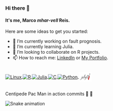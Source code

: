 ### Hi there 👋
#### It's me, Marco *mhar-vell* Reis.
<!--
**mhar-vell/mhar-vell** is a ✨ _special_ ✨ repository because its `README.md` (this file) appears on your GitHub profile.
-->
Here are some ideas to get you started:

- 🔭 I’m currently working on fault prognosis.
- 🌱 I’m currently learning Julia.
- 👯 I’m looking to collaborate on R projects.
- 📫 How to reach me: <a href="https://www.linkedin.com/in/marco-reis-061618/">LinkedIn</a> or <a href="https://mhar-vell.github.io/portfolio/">My Portfolio</a>.

<!-- - 🤔 I’m looking for help with ...
- 💬 Ask me about ...
- 📫 How to reach me: ...
- 😄 Pronouns: ...
- ⚡ Fun fact: ... -->


<div>
  <a href="https://github.com/mhar-vell">
  <!--img height="180em" src="https://github-readme-stats.vercel.app/api?username=mhar-vell&show_icons=true&theme=dracula&include_all_commits=true&count_private=true"/-->
  <!--img height="180em" src="https://github-readme-stats.vercel.app/api/top-langs/?username=mhar-vell&layout=compact&langs_count=7&theme=dracula"/-->
</div>
  
<div style="display: inline_block"><br>
  <img align="center" alt="Linux" height="30" width="40" src="https://cdn.jsdelivr.net/gh/devicons/devicon/icons/linux/linux-original.svg">
  <img align="center" alt="R" height="30" width="40" src="https://cdn.jsdelivr.net/gh/devicons/devicon/icons/r/r-original.svg">
  <img align="center" alt="Julia" height="30" width="40" src="https://cdn.jsdelivr.net/gh/devicons/devicon/icons/julia/julia-original.svg">
  <img align="center" alt="C" height="30" width="40" src="https://cdn.jsdelivr.net/gh/devicons/devicon/icons/c/c-original.svg">
  <!--img align="center" alt="C++" height="30" width="40" src="https://cdn.jsdelivr.net/gh/devicons/devicon/icons/cplusplus/cplusplus-original.svg"-->
  <img align="center" alt="Python" height="30" width="40" src="https://cdn.jsdelivr.net/gh/devicons/devicon/icons/python/python-original.svg">
<!--   <img align="center" alt="Html" height="30" width="40" src="https://cdn.jsdelivr.net/gh/devicons/devicon/icons/html5/html5-original.svg"> -->
  <img align="center" alt="Jekyll" height="30" width="40" src="https://github.com/jekyll/brand/blob/master/jekyll-logo-light-transparent.png">
 <!-- img align="center" alt="Ruby" height="30" width="40" src="https://cdn.jsdelivr.net/gh/devicons/devicon/icons/ruby/ruby-original.svg" /-->
  
  <!-- img align="center" alt="Latex" height="30" width="40" src="https://cdn.jsdelivr.net/gh/devicons/devicon/icons/gitlab/gitlab-original-wordmark.svg" -->

          
</div>
  
##
  
<div>
  <a>Centipede Pac Man in action commits 🐛 👾 
    
  </a>
</div>
  
<div>
  
  ![Snake animation](https://github.com/mhar-vell/mhar-vell/blob/output/github-contribution-grid-snake.svg)
  
</div>
